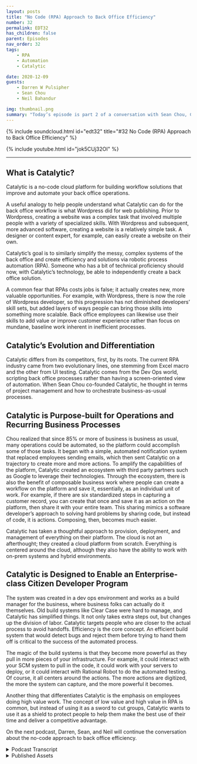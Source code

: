 ```yaml
---
layout: posts
title: "No Code (RPA) Approach to Back Office Efficiency"
number: 32
permalink: EDT32
has_children: false
parent: Episodes
nav_order: 32
tags:
    - RPA
    - Automation
    - Catalytic

date: 2020-12-09
guests:
    - Darren W Pulsipher
    - Sean Chou
    - Neil Bahandur

img: thumbnail.png
summary: "Today’s episode is part 2 of a conversation with Sean Chou, Catalytic CEO, and Neil Bahadur, Catalytic Head of Partnerships. They talk with Darren about their no-code approach to back office efficiency with a platform that utilizes RPA and AI technology."
---
```


{% include soundcloud.html id="edt32" title="#32 No Code (RPA) Approach to Back Office Efficiency" %}

{% include youtube.html id="jok5CUj32OI" %}

---

## What is Catalytic?

Catalytic is a no-code cloud platform for building workflow solutions that improve and automate your back office operations.

A useful analogy to help people understand what Catalytic can do for the back office workflow is what Wordpress did for web publishing. Prior to Wordpress, creating a website was a complex task that involved multiple people with a variety of specialized skills. With Wordpress and subsequent, more advanced software, creating a website is a relatively simple task. A designer or content expert, for example, can easily create a website on their own.

Catalytic’s goal is to similarly simplify the messy, complex systems of the back office and create efficiency and solutions via robotic process automation (RPA). Someone who has a bit of technical proficiency should now, with Catalytic’s technology, be able to independently create a back office solution.

A common fear that RPAs costs jobs is false; it actually creates new, more valuable opportunities. For example, with Wordpress, there is now the role of Wordpress developer, so this progression has not diminished developers’ skill sets, but added layers of ways people can bring those skills into something more scalable. Back office employees can likewise use their skills to add value or improve customer experience rather than focus on mundane, baseline work inherent in inefficient processes.

## Catalytic’s Evolution and Differentiation

Catalytic differs from its competitors, first, by its roots. The current RPA industry came from two evolutionary lines, one stemming from Excel macro and the other from UI testing. Catalytic comes from the Dev Ops world, scripting back office processes rather than having a screen-oriented view of automation. When Sean Chou co-founded Catalytic, he thought in terms of project management and how to orchestrate business-as-usual processes.


## Catalytic is Purpose-built for Operations and Recurring Business Processes

Chou realized that since 85% or more of business is business as usual, many operations could be automated, so the platform could accomplish some of those tasks. It began with a simple, automated notification system that replaced employees sending emails, which then sent Catalytic on a trajectory to create more and more actions. To amplify the capabilities of the platform, Catalytic created an ecosystem with third party partners such as Google to leverage their technologies. Through the ecosystem, there is also the benefit of composable business work where people can create a workflow on the platform and save it, essentially, as an individual unit of work. For example, if there are six standardized steps in capturing a customer record, you can create that once and save it as an action on the platform, then share it with your entire team. This sharing mimics a software developer’s approach to solving hard problems by sharing code, but instead of code, it is actions. Composing, then, becomes much easier.

Catalytic has taken a thoughtful approach to provision, deployment, and management of everything on their platform. The cloud is not an afterthought; they created a cloud platform from scratch. Everything is centered around the cloud, although they also have the ability to work with on-prem systems and hybrid environments.

## Catalytic is Designed to Enable an Enterprise-class Citizen Developer Program

The system was created in a dev ops environment and works as a build manager for the business, where business folks can actually do it themselves. Old build systems like Clear Case were hard to manage, and Catalytic has simplified things. It not only takes extra steps out, but changes up the division of labor. Catalytic targets people who are closer to the actual process to avoid handoffs. Efficiency is the core concept. An efficient build system that would detect bugs and reject them before trying to hand them off is critical to the success of the automated process.

The magic of the build systems is that they become more powerful as they pull in more pieces of your infrastructure. For example, it could interact with your SCM system to pull in the code, it could work with your servers to deploy, or it could interact with Rational Robot to do the automated testing. Of course, it all centers around the actions. The more actions are digitized, the more the system can capture, and the more powerful it becomes.

Another thing that differentiates Catalytic is the emphasis on employees doing high value work. The concept of low value and high value in RPA is common, but instead of using it as a sword to cut groups, Catalytic wants to use it as a shield to protect people to help them make the best use of their time and deliver a competitive advantage.

On the next podcast, Darren, Sean, and Neil will continue the conversation about the no-code approach to back office efficiency. 




<details>
<summary> Podcast Transcript </summary>


</details>

<details>
<summary> Published Assets </summary>


</details>
